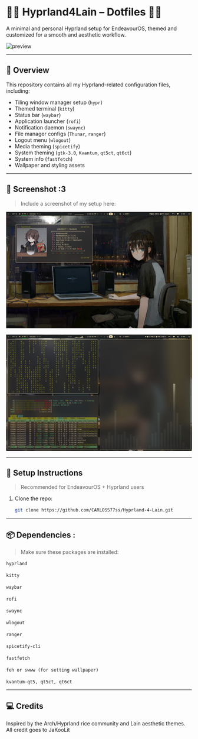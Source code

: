 #   💮🌸 Hyprland4Lain – Dotfiles 🌸💮

A minimal and personal Hyprland setup for EndeavourOS, themed and customized for a smooth and aesthetic workflow.

![preview](/lain.png)

---

## 🎯 Overview

This repository contains all my Hyprland-related configuration files, including:

- Tiling window manager setup (`hypr`)
- Themed terminal (`kitty`)
- Status bar (`waybar`)
- Application launcher (`rofi`)
- Notification daemon (`swaync`)
- File manager configs (`Thunar`, `ranger`)
- Logout menu (`wlogout`)
- Media theming (`spicetify`)
- System theming (`gtk-3.0`, `Kvantum`, `qt5ct`, `qt6ct`)
- System info (`fastfetch`)
- Wallpaper and styling assets

---

## 🌌 Screenshot :3

> Include a screenshot of my setup here:

![preview](/screenshot.png)  

![preview](/screenshot1.png)  

---

## 🚀 Setup Instructions

> Recommended for EndeavourOS + Hyprland users

1. Clone the repo:
   ```bash
   git clone https://github.com/CARLOSS77ss/Hyprland-4-Lain.git
   
---

## 📦 Dependencies :

> Make sure these packages are installed:

    hyprland

    kitty

    waybar

    rofi

    swaync

    wlogout

    ranger

    spicetify-cli

    fastfetch

    feh or swww (for setting wallpaper)

    kvantum-qt5, qt5ct, qt6ct
    
---

## 💻 Credits

Inspired by the Arch/Hyprland rice community and Lain aesthetic themes.
All credit goes to JaKooLit
    
